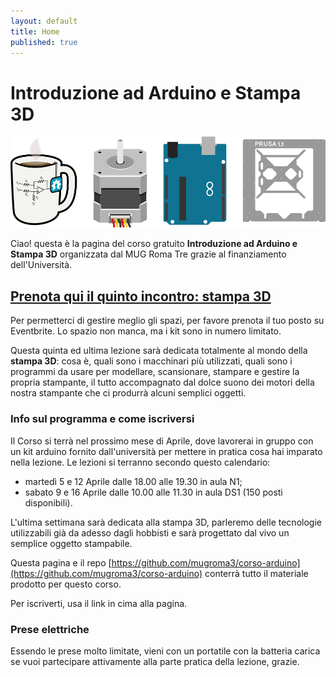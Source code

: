 ```yaml
---
layout: default
title: Home
published: true
---
```






# Introduzione ad Arduino e Stampa 3D
![mug_arduino_stampa3d](images/header_introduzione.png "Mug StepperMotor Arduino Stampa3D")

Ciao! questa è la pagina del corso gratuito **Introduzione ad Arduino e Stampa 3D** organizzata dal MUG Roma Tre grazie al finanziamento dell'Università.

## [Prenota qui il quinto incontro: stampa 3D](https://www.eventbrite.it/e/biglietti-introduzione-ad-arduino-e-alla-stampa-3d-quinta-lezione-24605926990)

Per permetterci di gestire meglio gli spazi, per favore prenota il tuo posto su Eventbrite. Lo spazio non manca, ma i kit sono in numero limitato. 

Questa quinta ed ultima lezione sarà dedicata totalmente al mondo della **stampa 3D**: cosa è, quali sono i macchinari più utilizzati, quali sono i programmi da usare per modellare, scansionare, stampare e gestire la propria stampante, il tutto accompagnato dal dolce suono dei motori della nostra stampante che ci produrrà alcuni semplici oggetti.


### Info sul programma e come iscriversi

Il Corso si terrà nel prossimo mese di Aprile, dove lavorerai in gruppo con un kit arduino fornito dall'università per mettere in pratica cosa hai imparato nella lezione. 
Le lezioni si terranno secondo questo calendario:

* martedì 5 e 12 Aprile dalle 18.00 alle 19.30 in aula N1;
* sabato 9 e 16 Aprile dalle 10.00 alle 11.30 in aula DS1 (150 posti disponibili). 

L'ultima settimana sarà dedicata alla stampa 3D, parleremo delle tecnologie utilizzabili già da adesso dagli hobbisti e sarà progettato dal vivo un semplice oggetto stampabile.


Questa pagina e il repo [https://github.com/mugroma3/corso-arduino](https://github.com/mugroma3/corso-arduino) conterrà tutto il materiale prodotto per questo corso.

Per iscriverti, usa il link in cima alla pagina.

### Prese elettriche

Essendo le prese molto limitate, vieni con un portatile con la batteria carica se vuoi partecipare attivamente alla parte pratica della lezione, grazie.
